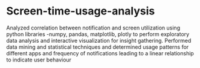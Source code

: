 # Screen-time-usage-analysis

Analyzed correlation between notification and screen utilization using python libraries -numpy, pandas, matplotlib, plotly to perform exploratory data analysis and interactive visualization for insight gathering. Performed data mining and statistical techniques and determined usage patterns for different apps and frequency of notifications leading to a linear relationship to indicate user behaviour
